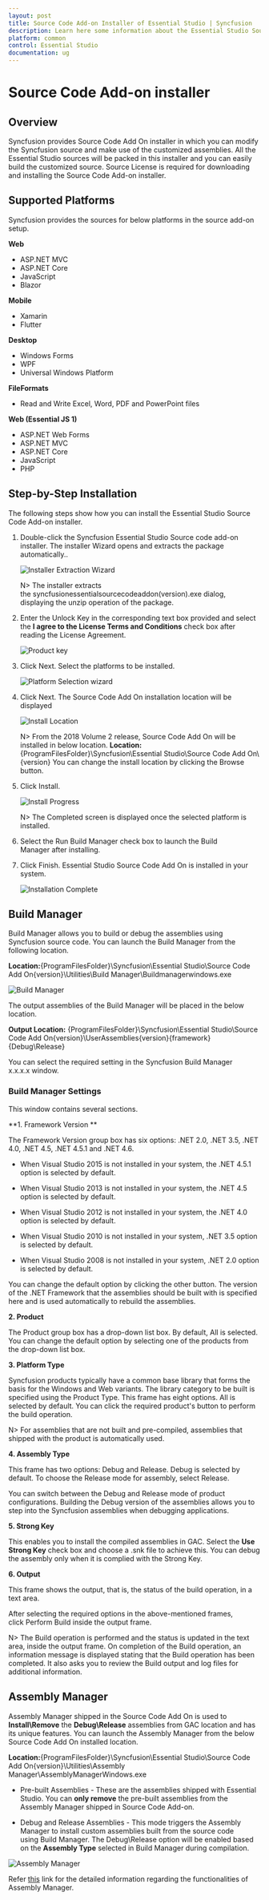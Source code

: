 ```yaml
---
layout: post
title: Source Code Add-on Installer of Essential Studio | Syncfusion
description: Learn here some information about the Essential Studio Source Code Add on installer and steps for installation.
platform: common
control: Essential Studio
documentation: ug
---
```


# Source Code Add-on installer


## Overview


Syncfusion provides Source Code Add On installer in which you can modify the Syncfusion source and make use of the customized assemblies. All the Essential Studio sources will be packed in this installer and you can easily build the customized source. Source License is required for downloading and installing the Source Code Add-on installer.

## Supported Platforms

Syncfusion provides the sources for below platforms in the source add-on setup.

**Web**

* ASP.NET MVC
* ASP.NET Core
* JavaScript
* Blazor

**Mobile**

* Xamarin
* Flutter

**Desktop**

* Windows Forms
* WPF
* Universal Windows Platform

**FileFormats**

* Read and Write Excel, Word, PDF and PowerPoint files

**Web (Essential JS 1)**

* ASP.NET Web Forms
* ASP.NET MVC
* ASP.NET Core
* JavaScript
* PHP

## Step-by-Step Installation

The following steps show how you can install the Essential Studio Source Code Add-on installer.

1. Double-click the Syncfusion Essential Studio Source code add-on installer. The installer Wizard opens and extracts the package automatically..
   
   ![Installer Extraction Wizard](Source-code_images/Step-by-Step-Installation_img1.png)

    N> The installer extracts the syncfusionessentialsourcecodeaddon(version).exe dialog, displaying the unzip operation of the package.
	
   



2. Enter the Unlock Key in the corresponding text box provided and select the **I agree to the License Terms and Conditions** check box after reading the License Agreement.
   
   ![Product key](Source-code_images/Step-by-Step-Installation_img2.png)
   


3. Click Next. Select the platforms to be installed.

   ![Platform Selection wizard](Source-code_images/Step-by-Step-Installation_img4.png)
   

4. Click Next. The Source Code Add On installation location will be displayed

   ![Install Location](Source-code_images/Step-by-Step-Installation_img5.png)


   N> From the 2018 Volume 2 release, Source Code Add On will be installed in below location.
      **Location:** {ProgramFilesFolder}\Syncfusion\Essential Studio\Source Code Add On\ {version}
      You can change the install location by clicking the Browse button.



5. Click Install. 

   ![Install Progress](Source-code_images/Step-by-Step-Installation_img6.png)

    N> The Completed screen is displayed once the selected platform is installed.
	



6. Select the Run Build Manager check box to launch the Build Manager after installing.

7. Click Finish. Essential Studio Source Code Add On is installed in your system.

   ![Installation Complete](Source-code_images/Step-by-Step-Installation_img7.png)
   
   
## Build Manager

Build Manager allows you to build or debug the assemblies using Syncfusion source code. You can launch the Build Manager from the following location.


**Location:**{ProgramFilesFolder}\Syncfusion\Essential Studio\Source Code Add On\{version}\Utilities\Build Manager\Buildmanagerwindows.exe

   ![Build Manager](Utilities_images/Build-Manager_img2.png)
   

The output assemblies of the Build Manager will be placed in the below location.

**Output Location:** {ProgramFilesFolder}\Syncfusion\Essential Studio\Source Code Add On\{version}\UserAssemblies\{version}\{framework}\{Debug\Release}


You can select the required setting in the Syncfusion Build Manager x.x.x.x window.

### Build Manager Settings

This window contains several sections. 

**1. Framework Version **

   The Framework Version group box has six options: .NET 2.0, .NET 3.5, .NET 4.0, .NET 4.5, .NET 4.5.1 and .NET 4.6. 
   
   * When Visual Studio 2015 is not installed in your system, the .NET 4.5.1 option is selected by default. 
   
   * When Visual Studio 2013 is not installed in your system, the .NET 4.5 option is selected by default. 
   
   * When Visual Studio 2012 is not installed in your system, the .NET 4.0 option is selected by default. 
   
   * When Visual Studio 2010 is not installed in your system, .NET 3.5 option is selected by default. 
   
   * When Visual Studio 2008 is not installed in your system, .NET 2.0 option is selected by default. 
   
   You can change the default option by clicking the other button. The version of the .NET Framework that the assemblies should be built with is specified here and is used automatically to rebuild the assemblies. 

**2. Product**

   The Product group box has a drop-down list box. By default, All is selected. You can change the default option by selecting one of the products from the drop-down list box. 

**3. Platform Type** 

   Syncfusion products typically have a common base library that forms the basis for the Windows and Web variants. The library category to be built is specified using the Product Type. This frame has eight options. All is selected by default. You can click the required product's button to perform the build operation.

   N> For assemblies that are not built and pre-compiled, assemblies that shipped with the product is automatically used.

**4. Assembly Type**

   This frame has two options: Debug and Release. Debug is selected by default. To choose the Release mode for assembly, select Release.

   You can switch between the Debug and Release mode of product configurations. Building the Debug version of the assemblies allows you to step into the Syncfusion assemblies when debugging applications. 

**5. Strong Key**

   This enables you to install the compiled assemblies in GAC. Select the **Use Strong Key** check box and choose a .snk file to achieve this. You can debug the assembly only when it is complied with the Strong Key. 

**6. Output**

   This frame shows the output, that is, the status of the build operation, in a text area. 

   After selecting the required options in the above-mentioned frames, click Perform Build inside the output frame.

N> The Build operation is performed and the status is updated in the text area, inside the output frame. On completion of the Build operation, an information message is displayed stating that the Build operation has been completed. It also asks you to review the Build output and log files for additional information.



## Assembly Manager

   Assembly Manager shipped in the Source Code Add On is used to **Install\Remove** the **Debug\Release** assemblies from GAC location and has its unique features. You can launch the Assembly Manager from the below Source Code Add On installed location.
   
   **Location:**{ProgramFilesFolder}\Syncfusion\Essential Studio\Source Code Add On\{version}\Utilities\Assembly Manager\AssemblyManagerWindows.exe 
   

   * Pre-built Assemblies - These are the assemblies shipped with Essential Studio. You can **only remove** the pre-built assemblies from the Assembly Manager shipped in Source Code Add-on.

   * Debug and Release Assemblies - This mode triggers the Assembly Manager to install custom assemblies built from the source code using Build Manager. The Debug\Release option will be enabled based on the **Assembly Type** selected in Build Manager during compilation.
   
   ![Assembly Manager](Utilities_images/Build-Manager_img3.png)

   Refer [this](https://help.syncfusion.com/common/essential-studio/utilities#assembly-manager) link for the detailed information regarding the functionalities of Assembly Manager.
   
   
 




